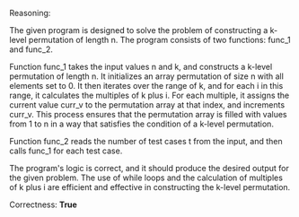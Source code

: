 Reasoning:

The given program is designed to solve the problem of constructing a k-level permutation of length n. The program consists of two functions: func_1 and func_2. 

Function func_1 takes the input values n and k, and constructs a k-level permutation of length n. It initializes an array permutation of size n with all elements set to 0. It then iterates over the range of k, and for each i in this range, it calculates the multiples of k plus i. For each multiple, it assigns the current value curr_v to the permutation array at that index, and increments curr_v. This process ensures that the permutation array is filled with values from 1 to n in a way that satisfies the condition of a k-level permutation.

Function func_2 reads the number of test cases t from the input, and then calls func_1 for each test case.

The program's logic is correct, and it should produce the desired output for the given problem. The use of while loops and the calculation of multiples of k plus i are efficient and effective in constructing the k-level permutation.

Correctness: **True**